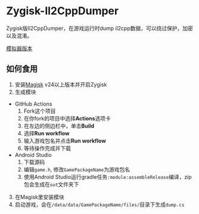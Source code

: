 # Zygisk-Il2CppDumper

Zygisk版Il2CppDumper，在游戏运行时dump il2cpp数据，可以绕过保护，加密以及混淆。

[模拟器版本](https://github.com/Perfare/Zygisk-Il2CppDumper/tree/emulator)

## 如何食用

1. 安装[Magisk](https://github.com/topjohnwu/Magisk) v24以上版本并开启Zygisk
2. 生成模块
  - GitHub Actions
    1. Fork这个项目
    2. 在你fork的项目中选择**Actions**选项卡
    3. 在左边的侧边栏中，单击**Build**
    4. 选择**Run workflow**
    5. 输入游戏包名并点击**Run workflow**
      6. 等待操作完成并下载
   - Android Studio
      1. 下载源码
      2. 编辑`game.h`, 修改`GamePackageName`为游戏包名
      3. 使用Android Studio运行gradle任务`:module:assembleRelease`编译，zip包会生成在`out`文件夹下
3. 在Magisk里安装模块
4. 启动游戏，会在`/data/data/GamePackageName/files/`目录下生成`dump.cs`
